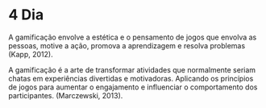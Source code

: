 # 4 Dia

A gamificação envolve a estética e o pensamento de jogos que envolva as pessoas, motive a ação, promova a aprendizagem e resolva problemas (Kapp, 2012).

A gamificação é a arte de transformar atividades que normalmente seriam chatas em experiências divertidas e motivadoras. Aplicando os princípios de jogos para aumentar o engajamento e influenciar o comportamento dos participantes. (Marczewski, 2013).
